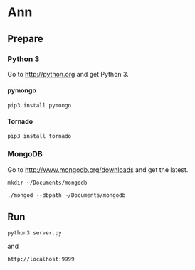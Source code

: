 # Ann

## Prepare

### Python 3

Go to http://python.org and get Python 3.

#### pymongo

    pip3 install pymongo

#### Tornado

    pip3 install tornado

### MongoDB

Go to http://www.mongodb.org/downloads and get the latest.

    mkdir ~/Documents/mongodb

    ./mongod --dbpath ~/Documents/mongodb


## Run

    python3 server.py

and

    http://localhost:9999
